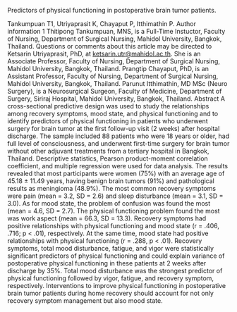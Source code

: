 Predictors of physical functioning in postoperative brain tumor patients.

Tankumpuan T1, Utriyaprasit K, Chayaput P, Itthimathin P.
Author information
1
Thitipong Tankumpuan, MNS, is a Full-Time Instuctor, Faculty of Nursing, Department of Surgical Nursing, Mahidol University, Bangkok, Thailand. Questions or comments about this article may be directed to Ketsarin Utriyaprasit, PhD, at ketsarin.utr@mahidol.ac.th. She is an Associate Professor, Faculty of Nursing, Department of Surgical Nursing, Mahidol University, Bangkok, Thailand. Prangtip Chayaput, PhD, is an Assistant Professor, Faculty of Nursing, Department of Surgical Nursing, Mahidol University, Bangkok, Thailand. Parunut Itthimathin, MD MSc (Neuro Surgery), is a Neurosurgical Surgeon, Faculty of Medicine, Department of Surgery, Siriraj Hospital, Mahidol University, Bangkok, Thailand.
Abstract
A cross-sectional predictive design was used to study the relationships among recovery symptoms, mood state, and physical functioning and to identify predictors of physical functioning in patients who underwent surgery for brain tumor at the first follow-up visit (2 weeks) after hospital discharge. The sample included 88 patients who were 18 years or older, had full level of consciousness, and underwent first-time surgery for brain tumor without other adjuvant treatments from a tertiary hospital in Bangkok, Thailand. Descriptive statistics, Pearson product-moment correlation coefficient, and multiple regression were used for data analysis. The results revealed that most participants were women (75%) with an average age of 45.18 ± 11.49 years, having benign brain tumors (91%) and pathological results as meningioma (48.9%). The most common recovery symptoms were pain (mean = 3.2, SD = 2.6) and sleep disturbance (mean = 3.1, SD = 3.0). As for mood state, the problem of confusion was found the most (mean = 4.6, SD = 2.7). The physical functioning problem found the most was work aspect (mean = 66.3, SD = 13.3). Recovery symptoms had positive relationships with physical functioning and mood state (r = .406, .716; p < .01), respectively. At the same time, mood state had positive relationships with physical functioning (r = .288, p < .01). Recovery symptoms, total mood disturbance, fatigue, and vigor were statistically significant predictors of physical functioning and could explain variance of postoperative physical functioning in these patients at 2 weeks after discharge by 35%. Total mood disturbance was the strongest predictor of physical functioning followed by vigor, fatigue, and recovery symptom, respectively. Interventions to improve physical functioning in postoperative brain tumor patients during home recovery should account for not only recovery symptom management but also mood state.
